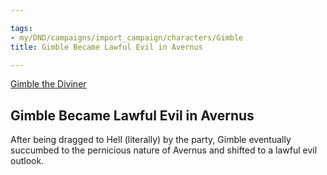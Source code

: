 ```yaml
---

tags:
- my/DND/campaigns/import_campaign/characters/Gimble
title: Gimble Became Lawful Evil in Avernus

---
```



[Gimble the Diviner](/dnd/characters/gimble-the-diviner)

## Gimble Became Lawful Evil in Avernus

After being dragged to Hell (literally) by the party, Gimble eventually succumbed to the pernicious nature of Avernus and shifted to a lawful evil outlook.
